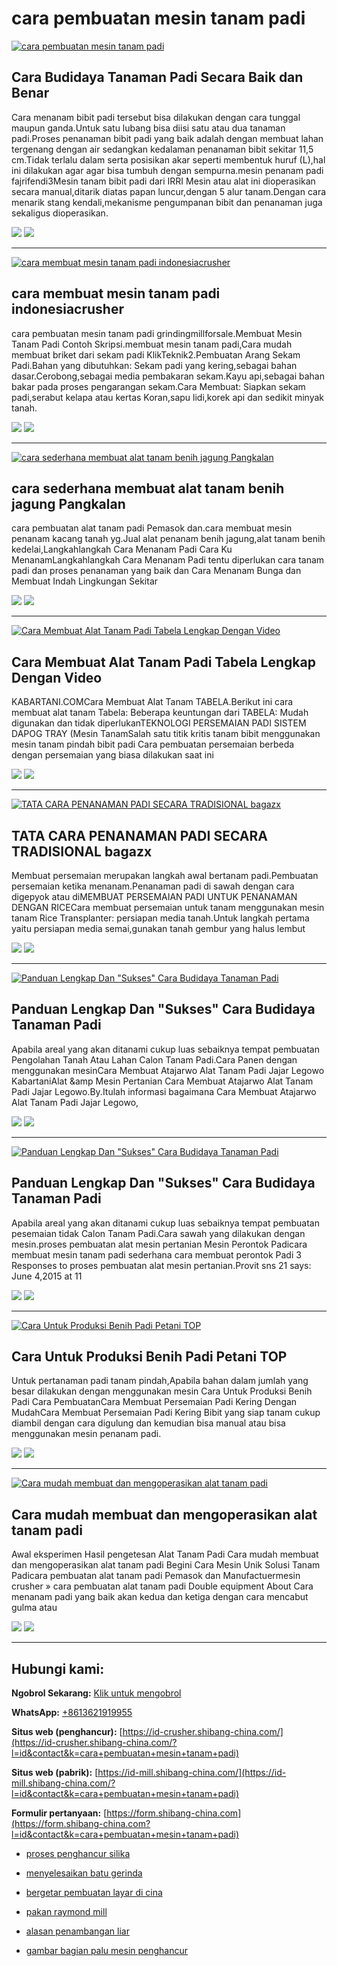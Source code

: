 # cara pembuatan mesin tanam padi

<a href="https://swt.shibang-china.com/?l=id&img&k=cara+pembuatan+mesin+tanam+padi" target="_blank">![cara pembuatan mesin tanam padi](http://static.shibang-china.com/all-800x300/1277.jpg)</a>

## Cara Budidaya Tanaman Padi Secara Baik dan Benar
Cara menanam bibit padi tersebut bisa dilakukan dengan cara tunggal maupun ganda.Untuk satu lubang bisa diisi satu atau dua tanaman padi.Proses penanaman bibit padi yang baik adalah dengan membuat lahan tergenang dengan air sedangkan kedalaman penanaman bibit sekitar 11,5 cm.Tidak terlalu dalam serta posisikan akar seperti membentuk huruf (L),hal ini dilakukan agar agar bisa tumbuh dengan sempurna.mesin penanam padi fajrifendi3Mesin tanam bibit padi dari IRRI Mesin atau alat ini dioperasikan secara manual,ditarik diatas papan luncur,dengan 5 alur tanam.Dengan cara menarik stang kendali,mekanisme pengumpanan bibit dan penanaman juga sekaligus dioperasikan.


<a href="https://whatsapp.shibangsoft.com/WhatsApp.php" target="_blank" title="WhatsApp">![](http://static.shibang-china.com/icon/whatsapp.png)</a> <a href="https://swt.shibang-china.com/?l=id&icon&k=cara+pembuatan+mesin+tanam+padi" target="_blank">![](http://static.shibang-china.com/icon/chat-id.png)</a>

---

<a href="https://swt.shibang-china.com/?l=id&img&k=cara+pembuatan+mesin+tanam+padi" target="_blank">![cara membuat mesin tanam padi indonesiacrusher](http://static.shibang-china.com/all-800x300/869.jpg)</a>

## cara membuat mesin tanam padi indonesiacrusher
cara pembuatan mesin tanam padi grindingmillforsale.Membuat Mesin Tanam Padi Contoh Skripsi.membuat mesin tanam padi,Cara mudah membuat briket dari sekam padi KlikTeknik2.Pembuatan Arang Sekam Padi.Bahan yang dibutuhkan: Sekam padi yang kering,sebagai bahan dasar.Cerobong,sebagai media pembakaran sekam.Kayu api,sebagai bahan bakar pada proses pengarangan sekam.Cara Membuat: Siapkan sekam padi,serabut kelapa atau kertas Koran,sapu lidi,korek api dan sedikit minyak tanah.


<a href="https://whatsapp.shibangsoft.com/WhatsApp.php" target="_blank" title="WhatsApp">![](http://static.shibang-china.com/icon/whatsapp.png)</a> <a href="https://swt.shibang-china.com/?l=id&icon&k=cara+pembuatan+mesin+tanam+padi" target="_blank">![](http://static.shibang-china.com/icon/chat-id.png)</a>

---

<a href="https://swt.shibang-china.com/?l=id&img&k=cara+pembuatan+mesin+tanam+padi" target="_blank">![cara sederhana membuat alat tanam benih jagung Pangkalan](http://static.shibang-china.com/all-800x300/261.jpg)</a>

## cara sederhana membuat alat tanam benih jagung Pangkalan
cara pembuatan alat tanam padi Pemasok dan.cara membuat mesin penanam kacang tanah yg.Jual alat penanam benih jagung,alat tanam benih kedelai,Langkahlangkah Cara Menanam Padi Cara Ku MenanamLangkahlangkah Cara Menanam Padi tentu diperlukan cara tanam padi dan proses penanaman yang baik dan Cara Menanam Bunga dan Membuat Indah Lingkungan Sekitar


<a href="https://whatsapp.shibangsoft.com/WhatsApp.php" target="_blank" title="WhatsApp">![](http://static.shibang-china.com/icon/whatsapp.png)</a> <a href="https://swt.shibang-china.com/?l=id&icon&k=cara+pembuatan+mesin+tanam+padi" target="_blank">![](http://static.shibang-china.com/icon/chat-id.png)</a>

---

<a href="https://swt.shibang-china.com/?l=id&img&k=cara+pembuatan+mesin+tanam+padi" target="_blank">![Cara Membuat Alat Tanam Padi Tabela Lengkap Dengan Video](http://static.shibang-china.com/all-800x300/972.jpg)</a>

## Cara Membuat Alat Tanam Padi Tabela Lengkap Dengan Video
KABARTANI.COMCara Membuat Alat Tanam TABELA.Berikut ini cara membuat alat tanam Tabela: Beberapa keuntungan dari TABELA: Mudah digunakan dan tidak diperlukanTEKNOLOGI PERSEMAIAN PADI SISTEM DAPOG TRAY (Mesin TanamSalah satu titik kritis tanam bibit menggunakan mesin tanam pindah bibit padi Cara pembuatan persemaian berbeda dengan persemaian yang biasa dilakukan saat ini


<a href="https://whatsapp.shibangsoft.com/WhatsApp.php" target="_blank" title="WhatsApp">![](http://static.shibang-china.com/icon/whatsapp.png)</a> <a href="https://swt.shibang-china.com/?l=id&icon&k=cara+pembuatan+mesin+tanam+padi" target="_blank">![](http://static.shibang-china.com/icon/chat-id.png)</a>

---

<a href="https://swt.shibang-china.com/?l=id&img&k=cara+pembuatan+mesin+tanam+padi" target="_blank">![TATA CARA PENANAMAN PADI SECARA TRADISIONAL bagazx](http://static.shibang-china.com/all-800x300/685.jpg)</a>

## TATA CARA PENANAMAN PADI SECARA TRADISIONAL bagazx
Membuat persemaian merupakan langkah awal bertanam padi.Pembuatan persemaian ketika menanam.Penanaman padi di sawah dengan cara digepyok atau diMEMBUAT PERSEMAIAN PADI UNTUK PENANAMAN DENGAN RICECara membuat persemaian untuk tanam menggunakan mesin tanam Rice Transplanter: persiapan media tanah.Untuk langkah pertama yaitu persiapan media semai,gunakan tanah gembur yang halus lembut


<a href="https://whatsapp.shibangsoft.com/WhatsApp.php" target="_blank" title="WhatsApp">![](http://static.shibang-china.com/icon/whatsapp.png)</a> <a href="https://swt.shibang-china.com/?l=id&icon&k=cara+pembuatan+mesin+tanam+padi" target="_blank">![](http://static.shibang-china.com/icon/chat-id.png)</a>

---

<a href="https://swt.shibang-china.com/?l=id&img&k=cara+pembuatan+mesin+tanam+padi" target="_blank">![Panduan Lengkap Dan "Sukses" Cara Budidaya Tanaman Padi](http://static.shibang-china.com/all-800x300/1453.jpg)</a>

## Panduan Lengkap Dan "Sukses" Cara Budidaya Tanaman Padi
Apabila areal yang akan ditanami cukup luas sebaiknya tempat pembuatan Pengolahan Tanah Atau Lahan Calon Tanam Padi.Cara Panen dengan menggunakan mesinCara Membuat Atajarwo Alat Tanam Padi Jajar Legowo KabartaniAlat &amp Mesin Pertanian Cara Membuat Atajarwo Alat Tanam Padi Jajar Legowo.By.Itulah informasi bagaimana Cara Membuat Atajarwo Alat Tanam Padi Jajar Legowo,


<a href="https://whatsapp.shibangsoft.com/WhatsApp.php" target="_blank" title="WhatsApp">![](http://static.shibang-china.com/icon/whatsapp.png)</a> <a href="https://swt.shibang-china.com/?l=id&icon&k=cara+pembuatan+mesin+tanam+padi" target="_blank">![](http://static.shibang-china.com/icon/chat-id.png)</a>

---

<a href="https://swt.shibang-china.com/?l=id&img&k=cara+pembuatan+mesin+tanam+padi" target="_blank">![Panduan Lengkap Dan "Sukses" Cara Budidaya Tanaman Padi](http://static.shibang-china.com/all-800x300/157.jpg)</a>

## Panduan Lengkap Dan "Sukses" Cara Budidaya Tanaman Padi
Apabila areal yang akan ditanami cukup luas sebaiknya tempat pembuatan pesemaian tidak Calon Tanam Padi.Cara sawah yang dilakukan dengan mesin.proses pembuatan alat mesin pertanian Mesin Perontok Padicara membuat mesin tanam padi sederhana cara membuat perontok Padi 3 Responses to proses pembuatan alat mesin pertanian.Provit sns 21 says: June 4,2015 at 11


<a href="https://whatsapp.shibangsoft.com/WhatsApp.php" target="_blank" title="WhatsApp">![](http://static.shibang-china.com/icon/whatsapp.png)</a> <a href="https://swt.shibang-china.com/?l=id&icon&k=cara+pembuatan+mesin+tanam+padi" target="_blank">![](http://static.shibang-china.com/icon/chat-id.png)</a>

---

<a href="https://swt.shibang-china.com/?l=id&img&k=cara+pembuatan+mesin+tanam+padi" target="_blank">![Cara Untuk Produksi Benih Padi Petani TOP](http://static.shibang-china.com/all-800x300/275.jpg)</a>

## Cara Untuk Produksi Benih Padi Petani TOP
Untuk pertanaman padi tanam pindah,Apabila bahan dalam jumlah yang besar dilakukan dengan menggunakan mesin Cara Untuk Produksi Benih Padi Cara PembuatanCara Membuat Persemaian Padi Kering Dengan MudahCara Membuat Persemaian Padi Kering Bibit yang siap tanam cukup diambil dengan cara digulung dan kemudian bisa manual atau bisa menggunakan mesin penanam padi.


<a href="https://whatsapp.shibangsoft.com/WhatsApp.php" target="_blank" title="WhatsApp">![](http://static.shibang-china.com/icon/whatsapp.png)</a> <a href="https://swt.shibang-china.com/?l=id&icon&k=cara+pembuatan+mesin+tanam+padi" target="_blank">![](http://static.shibang-china.com/icon/chat-id.png)</a>

---

<a href="https://swt.shibang-china.com/?l=id&img&k=cara+pembuatan+mesin+tanam+padi" target="_blank">![Cara mudah membuat dan mengoperasikan alat tanam padi](http://static.shibang-china.com/all-800x300/539.jpg)</a>

## Cara mudah membuat dan mengoperasikan alat tanam padi
Awal eksperimen Hasil pengetesan Alat Tanam Padi Cara mudah membuat dan mengoperasikan alat tanam padi Begini Cara Mesin Unik Solusi Tanam Padicara pembuatan alat tanam padi Pemasok dan Manufactuermesin crusher » cara pembuatan alat tanam padi Double equipment About Cara menanam padi yang baik akan kedua dan ketiga dengan cara mencabut gulma atau


<a href="https://whatsapp.shibangsoft.com/WhatsApp.php" target="_blank" title="WhatsApp">![](http://static.shibang-china.com/icon/whatsapp.png)</a> <a href="https://swt.shibang-china.com/?l=id&icon&k=cara+pembuatan+mesin+tanam+padi" target="_blank">![](http://static.shibang-china.com/icon/chat-id.png)</a>

---
## Hubungi kami:

**Ngobrol Sekarang:** [Klik untuk mengobrol](https://swt.shibang-china.com?l=id&contact&k=cara+pembuatan+mesin+tanam+padi)

**WhatsApp:**  [+8613621919955](https://whatsapp.shibangsoft.com/WhatsApp.php)

**Situs web (penghancur):** [https://id-crusher.shibang-china.com/](https://id-crusher.shibang-china.com/?l=id&contact&k=cara+pembuatan+mesin+tanam+padi)

**Situs web (pabrik):** [https://id-mill.shibang-china.com/](https://id-mill.shibang-china.com/?l=id&contact&k=cara+pembuatan+mesin+tanam+padi)

**Formulir pertanyaan:** [https://form.shibang-china.com](https://form.shibang-china.com?l=id&contact&k=cara+pembuatan+mesin+tanam+padi)

* [proses penghancur silika](../38/proses%20penghancur%20silika.md)

* [menyelesaikan batu gerinda](../33/menyelesaikan%20batu%20gerinda.md)

* [bergetar pembuatan layar di cina](../38/bergetar%20pembuatan%20layar%20di%20cina.md)

* [pakan raymond mill](../32/pakan%20raymond%20mill.md)

* [alasan penambangan liar](../34/alasan%20penambangan%20liar.md)

* [gambar bagian palu mesin penghancur](../39/gambar%20bagian%20palu%20mesin%20penghancur.md)